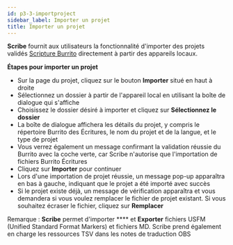 ```yaml
---
id: p3-3-importproject
sidebar_label: Importer un projet
title: Importer un projet
---
```


**Scribe** fournit aux utilisateurs la fonctionnalité d'importer des projets validés [Scripture Burrito](https://docs.burrito.bible/) directement à partir des appareils locaux.

**Étapes pour importer un projet**

- Sur la page du projet, cliquez sur le bouton **Importer** situé en haut à droite
- Sélectionnez un dossier à partir de l'appareil local en utilisant la boîte de dialogue qui s'affiche
- Choisissez le dossier désiré à importer et cliquez sur **Sélectionnez le dossier**
- La boîte de dialogue affichera les détails du projet, y compris le répertoire Burrito des Écritures, le nom du projet et de la langue, et le type de projet
- Vous verrez également un message confirmant la validation réussie du Burrito avec la coche verte, car Scribe n'autorise que l'importation de fichiers Burrito Écritures
- Cliquez sur **Importer** pour continuer
- Lors d'une importation de projet réussie, un message pop-up apparaîtra en bas à gauche, indiquant que le projet a été importé avec succès
- Si le projet existe déjà, un message de vérification apparaîtra et vous demandera si vous voulez remplacer le fichier de projet existant. Si vous souhaitez écraser le fichier, cliquez sur **Remplacer**

Remarque : **Scribe** permet d'importer **** et **Exporter** fichiers USFM (Unified Standard Format Markers) et fichiers MD. Scribe prend également en charge les ressources TSV dans les notes de traduction OBS


<!-- <video controls src="/assets/importbfile.mov" width="100%" type="video/mov"> -->